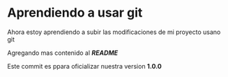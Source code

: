 # Aprendiendo a usar git

Ahora estoy aprendiendo a subir las modificaciones de mi proyecto usano git

Agregando mas contenido al **_README_**

Este commit es ppara oficializar nuestra version **1.0.0**
